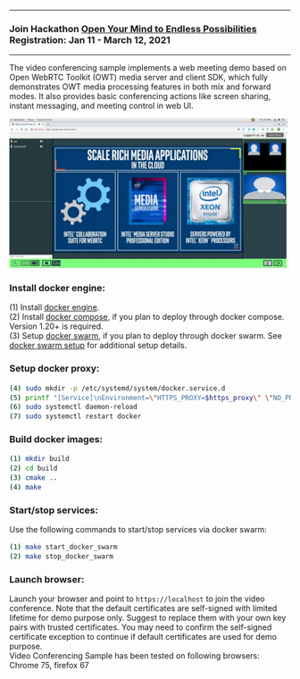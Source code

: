 
---

### <b>Join Hackathon [Open Your Mind to Endless Possibilities](https://software.seek.intel.com/OpenVisualCloudHackathon-contest?cid=diad&source=github_display_int&campid=ww_q1_2021_ovc_iotg&content=cont-reg_all)<br>Registration: Jan 11 - March 12, 2021</b>   

---

The video conferencing sample implements a web meeting demo based on Open WebRTC Toolkit (OWT) media server and client SDK, which fully demonstrates OWT media processing features in both mix and forward modes. It also provides basic conferencing actions like screen sharing, instant messaging, and meeting control in web UI.

<img src="web-meeting/app-server/html/img/web-sample.jpg" width="800">

### Install docker engine:        

(1) Install [docker engine](https://docs.docker.com/install).     
(2) Install [docker compose](https://docs.docker.com/compose/install), if you plan to deploy through docker compose. Version 1.20+ is required.    
(3) Setup [docker swarm](https://docs.docker.com/engine/swarm), if you plan to deploy through docker swarm. See [docker swarm setup](deployment/docker-swarm/README.md) for additional setup details.    

### Setup docker proxy:

```bash
(4) sudo mkdir -p /etc/systemd/system/docker.service.d       
(5) printf "[Service]\nEnvironment=\"HTTPS_PROXY=$https_proxy\" \"NO_PROXY=$no_proxy\"\n" | sudo tee /etc/systemd/system/docker.service.d/proxy.conf       
(6) sudo systemctl daemon-reload          
(7) sudo systemctl restart docker     
```

### Build docker images: 

```bash
(1) mkdir build    
(2) cd build     
(3) cmake ..    
(4) make     
```

### Start/stop services:

Use the following commands to start/stop services via docker swarm:    
```bash
(1) make start_docker_swarm      
(2) make stop_docker_swarm      
```


### Launch browser:

Launch your browser and point to `https://localhost` to join the video conference. Note that the default certificates are self-signed with limited lifetime for demo purpose only. Suggest to replace them with your own key pairs with trusted certificates. You may need to confirm the self-signed certificate exception to continue if default certificates are used for demo purpose.  
Video Conferencing Sample has been tested on following browsers: Chrome 75, firefox 67
